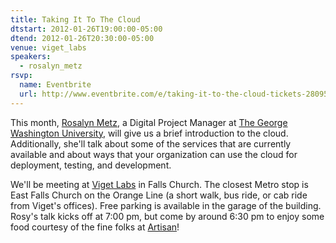 ```yaml
---
title: Taking It To The Cloud
dtstart: 2012-01-26T19:00:00-05:00
dtend: 2012-01-26T20:30:00-05:00
venue: viget_labs
speakers:
  - rosalyn_metz
rsvp:
  name: Eventbrite
  url: http://www.eventbrite.com/e/taking-it-to-the-cloud-tickets-2809528375
---
```


This month, [Rosalyn Metz](http://www.rosalynmetz.com/), a Digital Project Manager at [The George Washington University](http://www.gwu.edu/), will give us a brief introduction to the cloud. Additionally, she'll talk about some of the services that are currently available and about ways that your organization can use the cloud for deployment, testing, and development.

We'll be meeting at [Viget Labs](http://www.viget.com/) in Falls Church. The closest Metro stop is East Falls Church on the Orange Line (a short walk, bus ride, or cab ride from Viget's offices). Free parking is available in the garage of the building. Rosy's talk kicks off at 7:00 pm, but come by around 6:30 pm to enjoy some food courtesy of the fine folks at [Artisan](http://www.artisantalent.com/)!